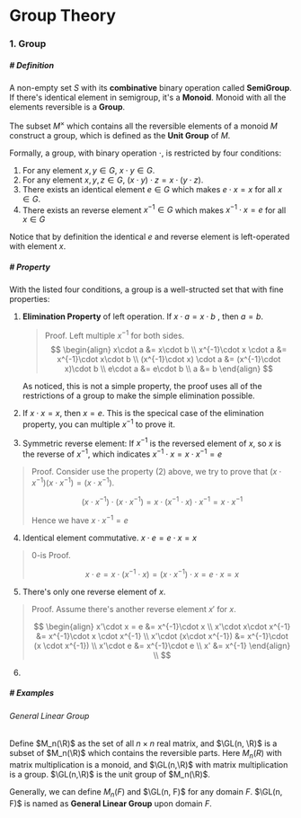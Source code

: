 $$
\newcommand{\GL}{\text{GL}}
$$

# Group Theory

### 1. Group

##### # Definition

A non-empty set $S$ with its **combinative** binary operation called **SemiGroup**. If there's identical element in semigroup, it's a **Monoid**. Monoid with all the elements reversible is a **Group**.

The subset $M^{\times}$ which contains all the reversible elements of a monoid $M$ construct a group, which is defined as the **Unit Group** of $M$.

Formally, a group, with binary operation $\cdot$, is restricted by four conditions:

1. For any element $x, y\in G$, $x\cdot y\in G$.
2. For any element $x, y, z\in G$, $(x\cdot y)\cdot z = x\cdot (y\cdot z)$.
3. There exists an identical element $e\in G$ which makes $e\cdot x = x$ for all $x\in G$.
4. There exists an reverse element $x^{-1}\in G$ which makes $x^{-1}\cdot x = e$ for all $x\in G$

Notice that by definition the identical $e$ and reverse element is left-operated with element $x$.



##### # Property

With the listed four conditions, a group is a well-structed set that with fine properties:



1. **Elimination Property** of left operation. If $x\cdot a = x\cdot b$ , then $a = b$.

    > Proof. Left multiple $x^{-1}$ for both sides.
    > $$
    > \begin{align}
    > x\cdot a &= x\cdot b \\
    > x^{-1}\cdot x \cdot a &= x^{-1}\cdot x\cdot b \\
    > (x^{-1}\cdot x) \cdot a &= (x^{-1}\cdot x)\cdot b \\
    > e\cdot a &= e\cdot b \\
    > a &= b
    > \end{align}
    > $$

    As noticed, this is not a simple property, the proof uses all of the restrictions of a group to make the simple elimination possible.



2. If $x\cdot x = x$, then $x = e$. This is the specical case of the elimination property, you can multiple $x^{-1}$ to prove it.



3. Symmetric reverse element: If $x^{-1}$ is the reversed element of $x$, so $x$ is the reverse of $x^{-1}$, which indicates $x^{-1}\cdot x = x\cdot x^{-1} = e$

> Proof. Consider use the property (2) above, we try to prove that $(x\cdot x^{-1})(x\cdot x^{-1}) = (x\cdot x^{-1})$.
>
> $$
> (x\cdot x^{-1})\cdot(x\cdot x^{-1}) = x\cdot (x^{-1}\cdot x)\cdot x^{-1} = x\cdot x^{-1}
> $$
> 
> Hence we have $x\cdot x^{-1} = e$



4. Identical element commutative. $x\cdot e = e\cdot x = x$

> 0-is Proof.
> 
> $$
> x\cdot e = x\cdot ( x^{-1} \cdot x) = (x\cdot x^{-1})\cdot x = e\cdot x = x
> $$



5. There's only one reverse element of $x$.

> Proof. Assume there's another reverse element $x'$ for $x$.
>
> $$
> \begin{align}
> x'\cdot x = e &= x^{-1}\cdot x \\
> x'\cdot x\cdot x^{-1} &= x^{-1}\cdot x \cdot x^{-1} \\
> x'\cdot (x\cdot x^{-1}) &= x^{-1}\cdot (x \cdot x^{-1}) \\
> x'\cdot e &= x^{-1}\cdot e \\
> x' &= x^{-1}
> \end{align} \\
> $$



6. 





##### # Examples

###### General Linear Group

Define $M_n(\R)$ as the set of all $n\times n$ real matrix, and $\GL(n, \R)$ is a subset of $M_n(\R)$ which contains the reversible parts. Here $M_n(R)$ with matrix multiplication is a monoid, and $\GL(n,\R)$ with matrix multiplication is a group. $\GL(n,\R)$ is the unit group of $M_n(\R)$.

Generally, we can define $M_n(F)$ and $\GL(n, F)$ for any domain $F$. $\GL(n, F)$ is named as **General Linear Group** upon domain $F$. 



